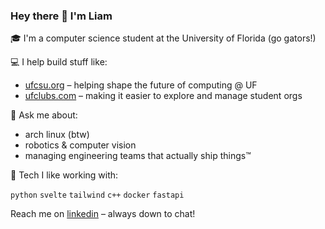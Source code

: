 ### Hey there 👋 I'm Liam

🎓 I'm a computer science student at the University of Florida (go gators!)

💻 I help build stuff like:
- [ufcsu.org](https://ufcsu.org) – helping shape the future of computing @ UF
- [ufclubs.com](https://ufclubs.com) – making it easier to explore and manage student orgs

🧠 Ask me about:
- arch linux (btw)
- robotics & computer vision
- managing engineering teams that actually ship things™

🔧 Tech I like working with:

`python` `svelte` `tailwind` `c++` `docker` `fastapi`

Reach me on [linkedin](https://www.linkedin.com/in/liam-bozarth/) – always down to chat!
